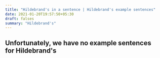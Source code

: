 ```yaml
---
title: "Hildebrand's in a sentence | Hildebrand's example sentences"
date: 2021-01-20T19:57:50+05:30
draft: falses
summary: "Hildebrand's"
---
```

## Unfortunately, we have no example sentences for Hildebrand's                 
